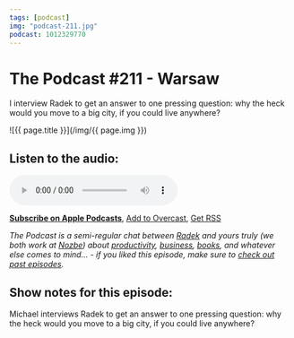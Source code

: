```yaml
---
tags: [podcast]
img: "podcast-211.jpg"
podcast: 1012329770
---
```


# The Podcast #211 - Warsaw

I interview Radek to get an answer to one pressing question: why the heck would you move to a big city, if you could live anywhere?

<!--More-->

![{{ page.title }}](/img/{{ page.img }})

## Listen to the audio:

<audio controls>
<source src="https://files.nozbe.com/podcast/211.mp3" type="audio/mpeg">
</audio>

**[Subscribe on Apple Podcasts][i]**, [Add to Overcast][ov], [Get RSS][rss]

*The Podcast is a semi-regular chat between [Radek][r] and yours truly (we both work at [Nozbe][n]) about [productivity](/productivity), [business](/business), [books](/books), and whatever else comes to mind... - if you liked this episode, make sure to [check out past episodes](/podcast).*

## Show notes for this episode:
Michael interviews Radek to get an answer to one pressing question: why the heck would you move to a big city, if you could live anywhere?


[ov]: https://overcast.fm/itunes1012329770/the-podcast
[rss]: http://thepodcast.fm/episodes?format=RSS
[e]: http://thepodcast.fm/episodes/211
[p]: /podcast
[r]: https://michael.gratis/radex
[i]: https://michael.gratis/thepodcast

<!--podcast: 1012329770-->

[n]: https://michael.gratis/nozbe
[np]: https://michael.gratis/nozbepersonal